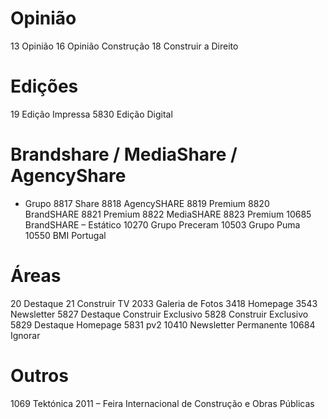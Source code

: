 # Opinião
13		Opinião
16		Opinião Construção
18		Construir a Direito

# Edições
19		Edição Impressa
5830	Edição Digital

# Brandshare / MediaShare / AgencyShare
- Grupo
8817	Share
8818	AgencySHARE
8819	Premium
8820	BrandSHARE
8821	Premium
8822	MediaSHARE
8823	Premium
10685	BrandSHARE – Estático
10270	Grupo Preceram
10503	Grupo Puma
10550	BMI Portugal

# Áreas
20		Destaque
21		Construir TV
2033	Galeria de Fotos
3418	Homepage
3543	Newsletter
5827	Destaque Construir Exclusivo
5828	Construir Exclusivo
5829	Destaque Homepage
5831	pv2
10410	Newsletter Permanente
10684	Ignorar

# Outros
1069	Tektónica 2011 – Feira Internacional de Construção e Obras Públicas